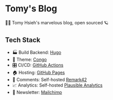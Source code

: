 # Tomy's Blog

✍🏻 Tomy Hsieh's marvelous blog, open sourced 🪐

## Tech Stack

- 🏭 Build Backend: [Hugo](https://gohugo.io/)
- 🌈 Theme: [Congo](https://jpanther.github.io/congo/)
- 🎛 CI/CD: [GitHub Actions](https://github.com/features/actions)
- 🏠 Hosting: [GitHub Pages](https://pages.github.com/)
- 💬 Comments: Self-hosted [Remark42](https://remark42.com/)
- 📈 Analytics: Self-hosted [Plausible Analytics](https://plausible.io/)
- 📨 Newsletter: [Mailchimp](https://mailchimp.com/)
